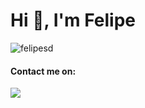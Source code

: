 # Hi 👋, I'm Felipe


<img src="https://github-readme-stats.vercel.app/api/top-langs?username=felipesd&show_icons=true&locale=en&layout=compact&bg_color=0d1117&text_color=ffffff&title_color=ffffff" 
     alt="felipesd" />

#### Contact me on: 
<a href="https://www.linkedin.com/in/felipe-da-silva-damasceno/">
<img src="https://img.shields.io/badge/LinkedIn-0077B5?style=for-the-badge&logo=linkedin&logoColor=white" /> 
</a>
